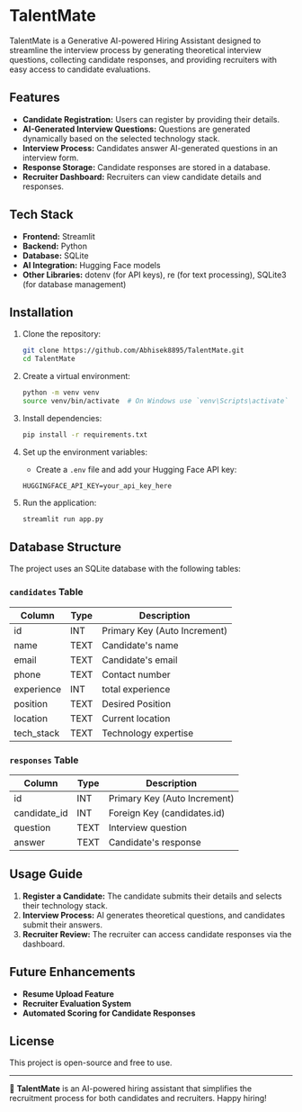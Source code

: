 # TalentMate

TalentMate is a Generative AI-powered Hiring Assistant designed to streamline the interview process by generating theoretical interview questions, collecting candidate responses, and providing recruiters with easy access to candidate evaluations.

## Features

- **Candidate Registration:** Users can register by providing their details.
- **AI-Generated Interview Questions:** Questions are generated dynamically based on the selected technology stack.
- **Interview Process:** Candidates answer AI-generated questions in an interview form.
- **Response Storage:** Candidate responses are stored in a database.
- **Recruiter Dashboard:** Recruiters can view candidate details and responses.

## Tech Stack

- **Frontend:** Streamlit
- **Backend:** Python
- **Database:** SQLite
- **AI Integration:** Hugging Face models
- **Other Libraries:** dotenv (for API keys), re (for text processing), SQLite3 (for database management)

## Installation

1. Clone the repository:
   ```sh
   git clone https://github.com/Abhisek8895/TalentMate.git
   cd TalentMate
   ```

2. Create a virtual environment:
   ```sh
   python -m venv venv
   source venv/bin/activate  # On Windows use `venv\Scripts\activate`
   ```

3. Install dependencies:
   ```sh
   pip install -r requirements.txt
   ```

4. Set up the environment variables:
   - Create a `.env` file and add your Hugging Face API key:
   ```
   HUGGINGFACE_API_KEY=your_api_key_here
   ```

5. Run the application:
   ```sh
   streamlit run app.py
   ```

## Database Structure

The project uses an SQLite database with the following tables:

### `candidates` Table
| Column       | Type    | Description              |
|-------------|--------|--------------------------|
| id          | INT    | Primary Key (Auto Increment) |
| name        | TEXT   | Candidate's name        |
| email       | TEXT   | Candidate's email       |
| phone       | TEXT   | Contact number          |
| experience  | INT    | total experience        |
| position    | TEXT   | Desired Position        |
| location    | TEXT   | Current location        |
| tech_stack  | TEXT   | Technology expertise    |

### `responses` Table
| Column       | Type    | Description                |
|-------------|--------|----------------------------|
| id          | INT    | Primary Key (Auto Increment) |
| candidate_id| INT    | Foreign Key (candidates.id) |
| question    | TEXT   | Interview question         |
| answer      | TEXT   | Candidate's response      |

## Usage Guide

1. **Register a Candidate:** The candidate submits their details and selects their technology stack.
2. **Interview Process:** AI generates theoretical questions, and candidates submit their answers.
3. **Recruiter Review:** The recruiter can access candidate responses via the dashboard.

## Future Enhancements
- **Resume Upload Feature**
- **Recruiter Evaluation System**
- **Automated Scoring for Candidate Responses**

## License
This project is open-source and free to use.

---

🚀 **TalentMate** is an AI-powered hiring assistant that simplifies the recruitment process for both candidates and recruiters. Happy hiring!

